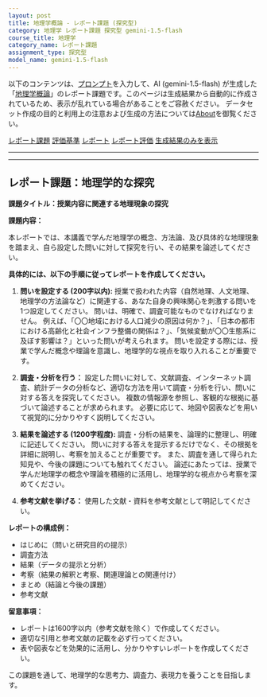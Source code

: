 ```yaml
---
layout: post
title: 地理学概論 - レポート課題 (探究型)
category: 地理学 レポート課題 探究型 gemini-1.5-flash
course_title: 地理学
category_name: レポート課題
assignment_type: 探究型
model_name: gemini-1.5-flash
---
```


以下のコンテンツは、[プロンプト](https://github.com/takedatoshiyuki/synthetic_assignments/tree/main/generated/地理学/gemini-1.5-flash/prompt_レポート課題-探究型.md)を入力して、AI (gemini-1.5-flash) が生成した「[地理学概論](/contents/地理学/)」のレポート課題です。このページは生成結果から自動的に作成されているため、表示が乱れている場合があることをご容赦ください。
データセット作成の目的と利用上の注意および生成の方法については[About](/About)を御覧ください。

[レポート課題](../レポート課題-探究型)
[評価基準](../評価基準-探究型)
[レポート](../レポート-探究型)
[レポート評価](../レポート評価-探究型)
[生成結果のみを表示](https://github.com/takedatoshiyuki/synthetic_assignments/tree/main/generated/地理学/gemini-1.5-flash/レポート課題-探究型.md)
  

***
***
  
## レポート課題：地理学的な探究

**課題タイトル：授業内容に関連する地理現象の探究**

**課題内容：**

本レポートでは、本講義で学んだ地理学の概念、方法論、及び具体的な地理現象を踏まえ、自ら設定した問いに対して探究を行い、その結果を論述してください。

**具体的には、以下の手順に従ってレポートを作成してください。**

1. **問いを設定する (200字以内):**  授業で扱われた内容（自然地理、人文地理、地理学の方法論など）に関連する、あなた自身の興味関心を刺激する問いを1つ設定してください。  問いは、明確で、調査可能なものでなければなりません。  例えば、「〇〇地域における人口減少の原因は何か？」、「日本の都市における高齢化と社会インフラ整備の関係は？」、「気候変動が〇〇生態系に及ぼす影響は？」といった問いが考えられます。  問いを設定する際には、授業で学んだ概念や理論を意識し、地理学的な視点を取り入れることが重要です。

2. **調査・分析を行う：** 設定した問いに対して、文献調査、インターネット調査、統計データの分析など、適切な方法を用いて調査・分析を行い、問いに対する答えを探究してください。  複数の情報源を参照し、客観的な根拠に基づいて論述することが求められます。  必要に応じて、地図や図表などを用いて視覚的に分かりやすく説明してください。

3. **結果を論述する (1200字程度):** 調査・分析の結果を、論理的に整理し、明確に記述してください。  問いに対する答えを提示するだけでなく、その根拠を詳細に説明し、考察を加えることが重要です。  また、調査を通して得られた知見や、今後の課題についても触れてください。  論述にあたっては、授業で学んだ地理学の概念や理論を積極的に活用し、地理学的な視点から考察を深めてください。

4. **参考文献を挙げる：** 使用した文献・資料を参考文献として明記してください。


**レポートの構成例：**

* はじめに（問いと研究目的の提示）
* 調査方法
* 結果（データの提示と分析）
* 考察（結果の解釈と考察、関連理論との関連付け）
* まとめ（結論と今後の課題）
* 参考文献


**留意事項：**

* レポートは1600字以内（参考文献を除く）で作成してください。
* 適切な引用と参考文献の記載を必ず行ってください。
* 表や図表などを効果的に活用し、分かりやすいレポートを作成してください。


この課題を通して、地理学的な思考力、調査力、表現力を養うことを目指します。
